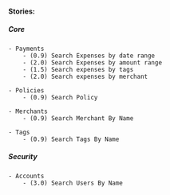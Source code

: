 #### Stories: ####

##### *Core* #####

	- Payments 
		- (0.9) Search Expenses by date range 
		- (2.0) Search Expenses by amount range 
		- (1.5) Search expenses by tags 
		- (2.0) Search expenses by merchant 
	
	- Policies
		- (0.9) Search Policy 

	- Merchants
		- (0.9) Search Merchant By Name 

	- Tags
		- (0.9) Search Tags By Name

##### *Security* #####
	- Accounts
		- (3.0) Search Users By Name 
	


